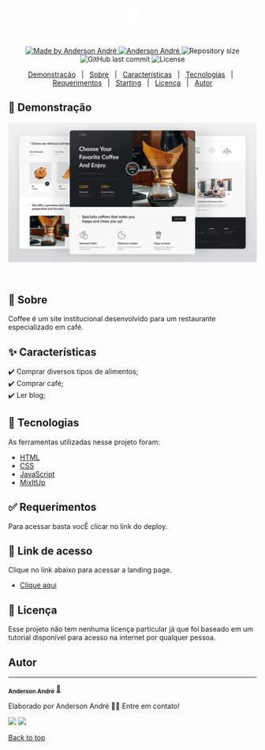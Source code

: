 <div align="center" id="top"> 
  <img src="./assets/img/logo.png" alt="Logo" />

&#xa0;

  <!-- <a href="https://podcastrnext.netlify.app">Demo</a> -->
</div>

<!-- <h1 align="center">Podcastr</h1> -->
<p align="center">

  <a href="https://github.com/Anderson-Andre-P/coffee-website">
    <img alt="Made by Anderson André" src="https://img.shields.io/badge/-Github-5659EB?style=for-the-badge&logo=Github&logoColor=white&link=https://github.com/Anderson-Andre-P" />
  </a>

  <a href="https://www.linkedin.com/in/anderson-andre-pereira/">
      <img alt="Anderson André" src="https://img.shields.io/badge/-Anderson%20André-5965e0?style=for-the-badge&logo=Linkedin&logoColor=white" />
   </a>

  <img alt="Repository size" src="https://img.shields.io/github/repo-size/Anderson-Andre-P/coffee-website?style=for-the-badge&label=Repo%20Size:&labelColor=5965e0&color=5965e0">
  
  </br>
  
  <!-- <img src="https://img.shields.io/badge/coffee-website-21.02.22-5965e0?style=for-the-badge&labelColor=5965e0"> -->

  <img alt="GitHub last commit" src="https://img.shields.io/github/last-commit/Anderson-Andre-P/podcastr?style=for-the-badge&label=last%20commit:&labelColor=5965e0&color=5965e0">
  <img alt="License" src="https://img.shields.io/badge/license-MIT-5965e0?style=for-the-badge&labelColor=5965e0&color=5965e0">
  <br />

</p>

<p align="center">
  <a href="#link-demo">Demonstração</a> &#xa0; | &#xa0; 
  <a href="#dart-about">Sobre</a> &#xa0; | &#xa0; 
  <a href="#sparkles-features">Características</a> &#xa0; | &#xa0;
  <a href="#rocket-technologies">Tecnologias</a> &#xa0; | &#xa0;
  <a href="#white_check_mark-requirements">Requerimentos</a> &#xa0; | &#xa0;
  <a href="#checkered_flag-starting">Starting</a> &#xa0; | &#xa0;
  <a href="#memo-license">Licença</a> &#xa0; | &#xa0;
  <a href="https://github.com/{{anderson-andre-p}}" target="_blank">Autor</a>
</p>

## :link: Demonstração

![Demo](/preview.png)

<br>

## :dart: Sobre

Coffee é um site institucional desenvolvido para um restaurante especializado em café.

## :sparkles: Características

:heavy_check_mark: Comprar diversos tipos de alimentos;\
:heavy_check_mark: Comprar café;\
:heavy_check_mark: Ler blog;

## :rocket: Tecnologias

As ferramentas utilizadas nesse projeto foram:

- [HTML](https://developer.mozilla.org/pt-BR/docs/Web/HTML)
- [CSS](https://developer.mozilla.org/pt-BR/docs/Web/CSS/)
- [JavaScript](https://developer.mozilla.org/pt-BR/docs/Web/JavaScript/)
- [MixItUp](https://www.kunkalabs.com/mixitup/)

## :white_check_mark: Requerimentos

Para acessar basta vocÊ clicar no link do deploy.

## :checkered_flag: Link de acesso

Clique no link abaixo para acessar a landing page.

- [Clique aqui](https://anderson-andre-p.github.io/coffee-website/)

## :memo: Licença

Esse projeto não tem nenhuma licença particular já que foi baseado em um tutorial disponível para acesso na internet por qualquer pessoa.

## Autor

---

<a href="https://www.linkedin.com/in/anderson-andre-pereira/">
 <sub><b>Anderson André</b></sub></a> <a href="https://www.linkedin.com/in/anderson-andre-pereira/" title="LinkedIn">🚀</a>

Elaborado por Anderson André 👋🏽 Entre em contato!

 <div> 
  <a href = "mailto:andreandersoncaue.e@gmail.com"><img src="https://img.shields.io/badge/-Gmail-%23333?style=for-the-badge&logo=gmail&logoColor=white" target="_blank"></a>
  <a href="https://www.linkedin.com/in/anderson-andre-pereira/" target="_blank"><img src="https://img.shields.io/badge/-LinkedIn-%230077B5?style=for-the-badge&logo=linkedin&logoColor=white" target="_blank"></a> 
</div>

<a href="#top">Back to top</a>
